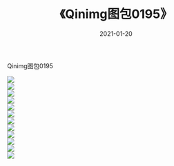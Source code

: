 ﻿---
layout: post
title:  《Qinimg图包0195》
date:   2021-01-20
img: http://imgx.orgx.ga/Qinimg图包/Qinimg图包0195/000.jpg
categories: [美女, 清纯, 唯美]
---

Qinimg图包0195

 ![](http://imgx.orgx.ga/Qinimg图包/Qinimg图包0195/001.jpg) <br>![](http://imgx.orgx.ga/Qinimg图包/Qinimg图包0195/002.jpg) <br>![](http://imgx.orgx.ga/Qinimg图包/Qinimg图包0195/003.jpg) <br>![](http://imgx.orgx.ga/Qinimg图包/Qinimg图包0195/004.jpg) <br>![](http://imgx.orgx.ga/Qinimg图包/Qinimg图包0195/005.jpg) <br>![](http://imgx.orgx.ga/Qinimg图包/Qinimg图包0195/006.jpg) <br>![](http://imgx.orgx.ga/Qinimg图包/Qinimg图包0195/007.jpg) <br>![](http://imgx.orgx.ga/Qinimg图包/Qinimg图包0195/008.jpg) <br>![](http://imgx.orgx.ga/Qinimg图包/Qinimg图包0195/009.jpg) <br>![](http://imgx.orgx.ga/Qinimg图包/Qinimg图包0195/010.jpg) <br>![](http://imgx.orgx.ga/Qinimg图包/Qinimg图包0195/011.jpg) <br>![](http://imgx.orgx.ga/Qinimg图包/Qinimg图包0195/012.jpg) <br>